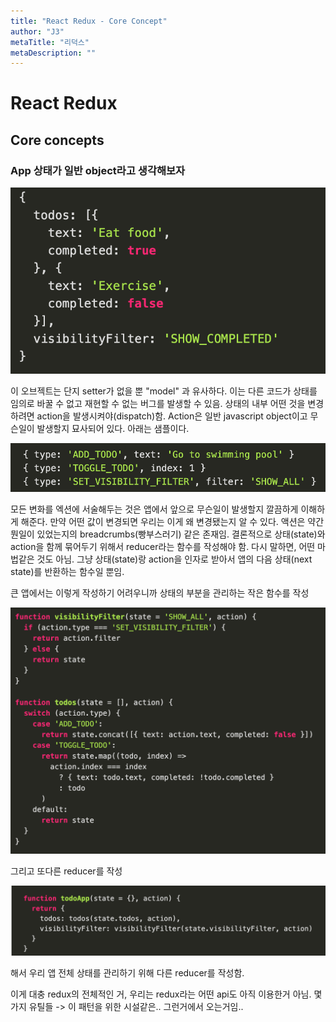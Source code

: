 ```yaml
---
title: "React Redux - Core Concept"
author: "J3"
metaTitle: "리덕스"
metaDescription: ""
---
```


# React Redux
## Core concepts

### App 상태가 일반 object라고 생각해보자
![React-Redux1](/j3-redux/redux1.png)

이 오브젝트는 단지 setter가 없을 뿐 "model" 과 유사하다. 이는 다른 코드가 상태를 임의로 바꿀 수 없고 재현할 수 없는 버그를 발생할 수 있음. 상태의 내부 어떤 것을 변경하려면 action을 발생시켜야(dispatch)함.
Action은 일반 javascript object이고 무슨일이 발생할지 묘사되어 있다.
아래는 샘플이다.

![React-Redux2](/j3-redux/redux2.png)

모든 변화를 엑션에 서술해두는 것은 앱에서 앞으로 무슨일이 발생할지 깔끔하게 이해하게 해준다.
만약 어떤 값이 변경되면 우리는 이게 왜 변경됐는지 알 수 있다.
액션은 약간 뭔일이 있었는지의 breadcrumbs(빵부스러기) 같은 존재임.
결론적으로 상태(state)와 action을 함께 묶어두기 위해서 reducer라는 함수를 작성해야 함.
다시 말하면, 어떤 마법같은 것도 아님. 그냥 상태(state)랑 action을 인자로 받아서 앱의 다음 상태(next state)를 반환하는 함수일 뿐임.

큰 앱에서는 이렇게 작성하기 어려우니까 상태의 부분을 관리하는 작은 함수를 작성

![React-redux3](/j3-redux/redux3.png)

그리고 또다른 reducer를 작성

![React-redux4](/j3-redux/redux4.png)

해서 우리 앱 전체 상태를 관리하기 위해 다른 reducer를 작성함.

이게 대충 redux의 전체적인 거, 우리는 redux라는 어떤 api도 아직 이용한거 아님.
몇가지 유틸들 -> 이 패턴을 위한 시설같은.. 그런거에서 오는거임..
